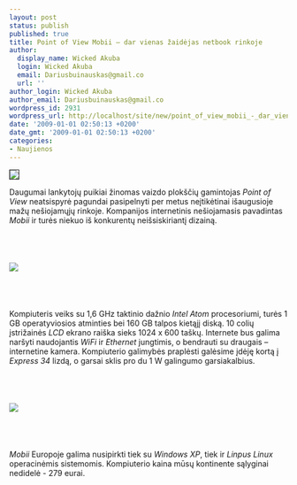 ```yaml
---
layout: post
status: publish
published: true
title: Point of View Mobii – dar vienas žaidėjas netbook rinkoje
author:
  display_name: Wicked Akuba
  login: Wicked Akuba
  email: Dariusbuinauskas@gmail.co
  url: ''
author_login: Wicked Akuba
author_email: Dariusbuinauskas@gmail.co
wordpress_id: 2931
wordpress_url: http://localhost/site/new/point_of_view_mobii_-_dar_vienas_zaidejas_netbook_rinkoje/
date: '2009-01-01 02:50:13 +0200'
date_gmt: '2009-01-01 02:50:13 +0200'
categories:
- Naujienos
---
```

<div class="imgright"><img src="http://technews.lt/upl/Failai/povlogo.jpg" border="1"></div>
<p>Daugumai lankytojų puikiai žinomas vaizdo plokščių gamintojas <i>Point of View</i> neatsispyrė pagundai pasipelnyti per metus neįtikėtinai išaugusioje mažų nešiojamųjų rinkoje. Kompanijos internetinis nešiojamasis pavadintas <i>Mobii</i> ir turės niekuo iš konkurentų neišsiskiriantį dizainą.<br />
<br><br />
<br><br><img src="http://technews.lt/upl/Failai/Point_of_View_Mobii_netbook_01.jpg"><br><br />
<br><br />
<br>Kompiuteris veiks su 1,6 GHz taktinio dažnio <i>Intel Atom</i> procesoriumi, turės 1 GB operatyviosios atminties bei 160 GB talpos kietąjį diską. 10 colių įstrižainės <i>LCD</i> ekrano raiška sieks 1024 x 600 taškų. Internete bus galima naršyti naudojantis <i>WiFi</i> ir <i>Ethernet</i> jungtimis, o bendrauti su draugais – internetine kamera. Kompiuterio galimybės praplėsti galėsime įdėję kortą į <i>Express 34</i> lizdą, o garsai sklis pro du 1 W galingumo garsiakalbius.<br />
<br><br />
<br><br><img src="http://technews.lt/upl/Failai/Point_of_View_Mobii_netbook_02.jpg"><br><br />
<br><br />
<br><i>Mobii</i> Europoje galima nusipirkti tiek su <i>Windows XP</i>, tiek ir <i>Linpus Linux</i> operacinėmis sistemomis. Kompiuterio kaina mūsų kontinente sąlyginai nedidelė - 279 eurai.<br />
<br><br />
<br><br />
<br></p>
